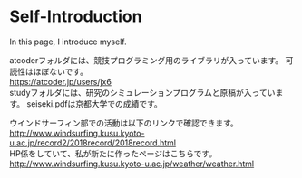# Self-Introduction
In this page, I introduce myself.

atcoderフォルダには、競技プログラミング用のライブラリが入っています。
可読性はほぼないです。  
https://atcoder.jp/users/jx6  
studyフォルダには、研究のシミュレーションプログラムと原稿が入っています。
seiseki.pdfは京都大学での成績です。


ウインドサーフィン部での活動は以下のリンクで確認できます。  
http://www.windsurfing.kusu.kyoto-u.ac.jp/record2/2018record/2018record.html  
HP係をしていて、私が新たに作ったページはこちらです。  
http://www.windsurfing.kusu.kyoto-u.ac.jp/weather/weather.html